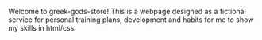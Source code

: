 Welcome to greek-gods-store!
This is a webpage designed as a fictional service for personal training plans, development and habits for me to show my skills in html/css. 